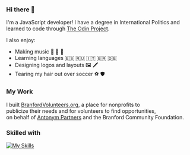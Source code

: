 ### Hi there 👋

I'm a JavaScript developer! I have a degree in International Politics and learned to code through [The Odin Project](https://www.theodinproject.com/). 

I also enjoy:
- Making music 🎸 🥁 🎤
- Learning languages 🇪🇸 🇷🇺 🇮🇹 🇧🇷 🇩🇪 
- Designing logos and layouts 🖼️ 🖍️
- Tearing my hair out over soccer ⚽️ 🛡️

### My Work

I built [BranfordVolunteers.org](https://www.branfordvolunteers.org/), a place for nonprofits to <br /> publicize their needs and for volunteers to find opportunities, <br /> on behalf of [Antonym Partners](https://antonympartners.com/) and the Branford Community Foundation.

### Skilled with

[![My Skills](https://skillicons.dev/icons?i=js,nextjs,react,vite,webpack,jest,vitest,vercel,ts,html,css,azure,git,vscode,tailwind,figma&perline=8)](https://skillicons.dev)

